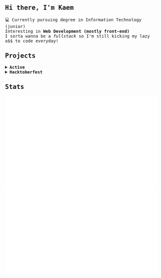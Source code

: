 <samp>

## Hi there, I'm Kaem

💻 Currently pursuing degree in Information Technology (junior)<br/>
Interesting in <b>Web Development (mostly front-end)</b> <br/>
I sorta wanna be a <i>fullstack</i> so I'm still kicking my lazy a$$ to code everyday!

## Projects

<details><summary><strong>Active</strong></summary>

- [Magic 8 Ball](https://github.com/santhitak/magic-8-ball)

</details>

<details><summary><strong>Hacktoberfest</strong></summary>

- [HelloAny](https://github.com/santhitak/HelloAny)
- [Multilink Opener](https://github.com/santhitak/multilink-opener)

</details>

## Stats
</samp>

![](https://github.com/santhitak/github-stats-transparent/blob/output/generated/languages.svg)
![](https://raw.githubusercontent.com/santhitak/github-stats-transparent/output/generated/overview.svg)
